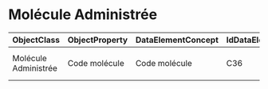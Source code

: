 # Molécule Administrée

| ObjectClass | ObjectProperty | DataElementConcept | IdDataElementConcept | ConceptualDomain | DataElementConceptDefFR | DataElementConceptDefEN |
| ----------- | -------------- | ------------------ | -------------------- | ---------------- | ----------------------- | ----------------------- |
| Molécule Administrée | Code molécule | Code molécule | C36 | [ATC 5e niveau](https://github.com/ylaizet/OSIRIS/blob/master/docs/ConceptualDomain/ATC 5e niveau.md#ATC 5e niveau) |  |  |
